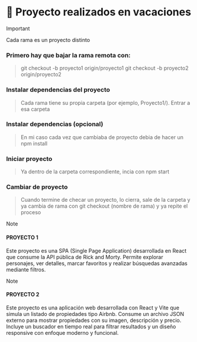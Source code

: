 # 💫 Proyecto realizados en vacaciones
>[!IMPORTANT]
>Cada rama es un proyecto distinto

### Primero hay que bajar la rama remota con:
>git checkout -b proyecto1 origin/proyecto1
>git checkout -b proyecto2 origin/proyecto2

### Instalar dependencias del proyecto
>Cada rama tiene su propia carpeta (por ejemplo, Proyecto1/). Entrar a esa carpeta

### Instalar dependencias (opcional)
>En mi caso cada vez que cambiaba de proyecto debia de hacer un npm install

### Iniciar proyecto
>Ya dentro de la carpeta correspondiente, incia con npm start

### Cambiar de proyecto
>Cuando termine de checar un proyecto, lo cierra, sale de la carpeta y ya cambia de rama con git checkout (nombre de rama) y ya repite el proceso


>[!NOTE]
>#### PROYECTO 1
>Este proyecto es una SPA (Single Page Application) desarrollada en React que consume la API pública de Rick and Morty. Permite explorar personajes, ver detalles, marcar favoritos y realizar búsquedas avanzadas mediante filtros.

>[!NOTE]
>#### PROYECTO 2
>Este proyecto es una aplicación web desarrollada con React y Vite que simula un listado de propiedades tipo Airbnb. Consume un archivo JSON externo para mostrar propiedades con su imagen, descripción y precio. Incluye un buscador en tiempo real para filtrar resultados y un diseño responsive con enfoque moderno y funcional.


